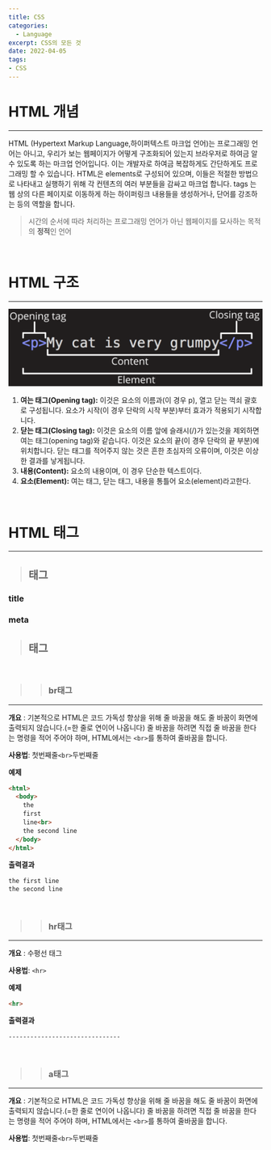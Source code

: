 ```yaml
---
title: CSS
categories: 
  - Language
excerpt: CSS의 모든 것
date: 2022-04-05
tags:
- CSS
---
```




# HTML 개념
---

HTML (Hypertext Markup Language,하이퍼텍스트 마크업 언어)는 프로그래밍 언어는 아니고, 우리가 보는 웹페이지가 어떻게 구조화되어 있는지 브라우저로 하여금 알 수 있도록 하는 마크업 언어입니다. 이는 개발자로 하여금 복잡하게도 간단하게도 프로그래밍 할 수 있습니다. HTML은 elements로 구성되어 있으며, 이들은 적절한 방법으로 나타내고 실행하기 위해 각 컨텐츠의 여러 부분들을 감싸고 마크업 합니다. tags 는 웹 상의 다른 페이지로 이동하게 하는 하이퍼링크 내용들을 생성하거나, 단어를 강조하는 등의 역할을 합니다.

> 시간의 순서에 따라 처리하는 프로그래밍 언어가 아닌 웹페이지를 묘사하는 목적의 **정적**인 언어

<br />


# HTML 구조
---

![ex_screenshot](/img/html1.PNG)

1. **여는 태그(Opening tag):** 이것은 요소의 이름과(이 경우 p), 열고 닫는 꺽쇠 괄호로 구성됩니다. 요소가 시작(이 경우 단락의 시작 부분)부터 효과가 적용되기 시작합니다.
2. **닫는 태그(Closing tag):** 이것은 요소의 이름 앞에 슬래시(/)가 있는것을 제외하면 여는 태그(opening tag)와 같습니다. 이것은 요소의 끝(이 경우 단락의 끝 부분)에 위치합니다. 닫는 태그를 적어주지 않는 것은 흔한 초심자의 오류이며, 이것은 이상한 결과를 낳게됩니다.
3. **내용(Content):** 요소의 내용이며, 이 경우 단순한 텍스트이다.
4. **요소(Element):** 여는 태그, 닫는 태그, 내용을 통틀어 요소(element)라고한다.

<br />



# HTML 태그
---


> ## <head>태그




### title


### meta



> ## <body>태그

<br />

>> ### br태그
---

**개요** : 기본적으로 HTML은 코드 가독성 향상을 위해 줄 바꿈을 해도 줄 바꿈이 화면에 출력되지 않습니다.(=한 줄로 연이어 나옵니다)
줄 바꿈을 하려면 직접 줄 바꿈을 한다는 명령을 적어 주어야 하며, HTML에서는 `<br>`를 통하여 줄바꿈을 합니다.

**사용법**: 첫번째줄`<br>`두번째줄

**예제**
```html
<html>
  <body>
    the
    first
    line<br>
    the second line
  </body>
</html>
```

**출력결과**
```
the first line
the second line
```

<br />




>>### hr태그
---

**개요** : 수평선 태그

**사용법**: `<hr>`

**예제**
```html
<hr>   
```

**출력결과**
```
-------------------------------
```

<br />

>>### a태그
---

**개요** : 기본적으로 HTML은 코드 가독성 향상을 위해 줄 바꿈을 해도 줄 바꿈이 화면에 출력되지 않습니다.(=한 줄로 연이어 나옵니다)
줄 바꿈을 하려면 직접 줄 바꿈을 한다는 명령을 적어 주어야 하며, HTML에서는 `<br>`를 통하여 줄바꿈을 합니다.

**사용법**: 첫번째줄`<br>`두번째줄




